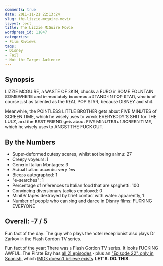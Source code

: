 ```yaml
---
comments: true
date: 2011-11-21 22:13:24
slug: the-lizzie-mcguire-movie
layout: post
title: The Lizzie McGuire Movie
wordpress_id: 11847
categories:
- Film Reviews
tags:
- Disney
- Fail
- Not the Target Audience
---
```


## Synopsis

LIZZIE MCGUIRE, a WASTE OF SKIN, chucks a EURO in SOME FOUNTAIN SOMEWHERE and immediately becomes a STAND-IN POP STAR, who is of course just as talented as the REAL POP STAR, because DISNEY and shit.

Meanwhile, the POINTLESS LITTLE BROTHER gets about FIVE MINUTES of SCREEN TIME, which he wisely uses to wreck EVERYBODY'S SHIT for THE LULZ, and the BEST FRIEND gets about FIVE MINUTES of SCREEN TIME, which he wisely uses to ANGST THE FUCK OUT.

## By the Numbers

  * Super-deformed cutesy scenes, whilst not being animu: 27
  * Creepy voyeurs: 1
  * Generic Italian Montages: 3
  * Actual Italian accents: very few
  * Biceps autographed: 1
  * "e-searches": 1
  * Percentage of references to Italian food that are spaghetti: 100
  * Convincing diversionary tactics employed: 0
  * MiniDV tapes destroyed by brief contact with water: apparently, 1
  * Number of people who can sing and dance in Disney films: FUCKING EVERYONE

## Overall: -7 / 5

Fun fact of the day: The guy who plays the hotel receptionist also plays Dr Zarkov in the Flash Gordon TV series.

Fun fact of the year: There was a Flash Gordon TV series.  It looks FUCKING AWFUL.  The Pirate Bay has [all 21 episodes](http://thepiratebay.org/torrent/4242415/Flash_Gordon_Season_S1E1-21_Full) - plus an ["Episode 22", only in Spanish](http://thepiratebay.org/torrent/4729851/Flash_Gordon_1x22_DVB_Spanish_Final), which [IMDB doesn't believe exists](http://www.imdb.com/title/tt0959086/episodes).  **LET'S.  DO.  THIS.**

